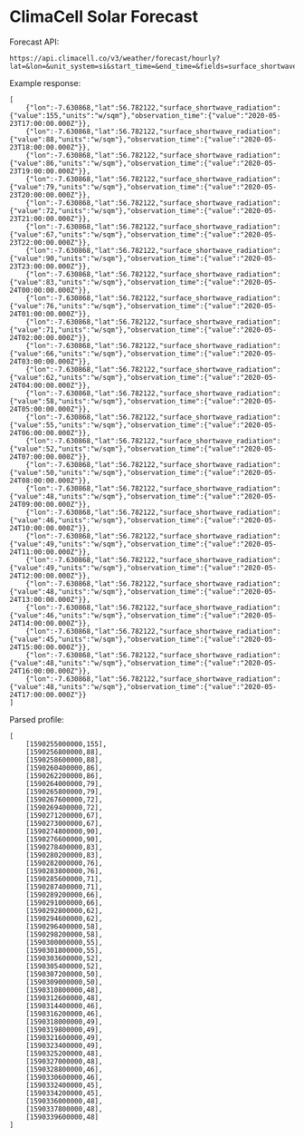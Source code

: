# ClimaCell Solar Forecast

Forecast API:

    https://api.climacell.co/v3/weather/forecast/hourly?lat=&lon=&unit_system=si&start_time=&end_time=&fields=surface_shortwave_radiation&apikey=

Example response:

    [
        {"lon":-7.630868,"lat":56.782122,"surface_shortwave_radiation":{"value":155,"units":"w/sqm"},"observation_time":{"value":"2020-05-23T17:00:00.000Z"}},
        {"lon":-7.630868,"lat":56.782122,"surface_shortwave_radiation":{"value":88,"units":"w/sqm"},"observation_time":{"value":"2020-05-23T18:00:00.000Z"}},
        {"lon":-7.630868,"lat":56.782122,"surface_shortwave_radiation":{"value":86,"units":"w/sqm"},"observation_time":{"value":"2020-05-23T19:00:00.000Z"}},
        {"lon":-7.630868,"lat":56.782122,"surface_shortwave_radiation":{"value":79,"units":"w/sqm"},"observation_time":{"value":"2020-05-23T20:00:00.000Z"}},
        {"lon":-7.630868,"lat":56.782122,"surface_shortwave_radiation":{"value":72,"units":"w/sqm"},"observation_time":{"value":"2020-05-23T21:00:00.000Z"}},
        {"lon":-7.630868,"lat":56.782122,"surface_shortwave_radiation":{"value":67,"units":"w/sqm"},"observation_time":{"value":"2020-05-23T22:00:00.000Z"}},
        {"lon":-7.630868,"lat":56.782122,"surface_shortwave_radiation":{"value":90,"units":"w/sqm"},"observation_time":{"value":"2020-05-23T23:00:00.000Z"}},
        {"lon":-7.630868,"lat":56.782122,"surface_shortwave_radiation":{"value":83,"units":"w/sqm"},"observation_time":{"value":"2020-05-24T00:00:00.000Z"}},
        {"lon":-7.630868,"lat":56.782122,"surface_shortwave_radiation":{"value":76,"units":"w/sqm"},"observation_time":{"value":"2020-05-24T01:00:00.000Z"}},
        {"lon":-7.630868,"lat":56.782122,"surface_shortwave_radiation":{"value":71,"units":"w/sqm"},"observation_time":{"value":"2020-05-24T02:00:00.000Z"}},
        {"lon":-7.630868,"lat":56.782122,"surface_shortwave_radiation":{"value":66,"units":"w/sqm"},"observation_time":{"value":"2020-05-24T03:00:00.000Z"}},
        {"lon":-7.630868,"lat":56.782122,"surface_shortwave_radiation":{"value":62,"units":"w/sqm"},"observation_time":{"value":"2020-05-24T04:00:00.000Z"}},
        {"lon":-7.630868,"lat":56.782122,"surface_shortwave_radiation":{"value":58,"units":"w/sqm"},"observation_time":{"value":"2020-05-24T05:00:00.000Z"}},
        {"lon":-7.630868,"lat":56.782122,"surface_shortwave_radiation":{"value":55,"units":"w/sqm"},"observation_time":{"value":"2020-05-24T06:00:00.000Z"}},
        {"lon":-7.630868,"lat":56.782122,"surface_shortwave_radiation":{"value":52,"units":"w/sqm"},"observation_time":{"value":"2020-05-24T07:00:00.000Z"}},
        {"lon":-7.630868,"lat":56.782122,"surface_shortwave_radiation":{"value":50,"units":"w/sqm"},"observation_time":{"value":"2020-05-24T08:00:00.000Z"}},
        {"lon":-7.630868,"lat":56.782122,"surface_shortwave_radiation":{"value":48,"units":"w/sqm"},"observation_time":{"value":"2020-05-24T09:00:00.000Z"}},
        {"lon":-7.630868,"lat":56.782122,"surface_shortwave_radiation":{"value":46,"units":"w/sqm"},"observation_time":{"value":"2020-05-24T10:00:00.000Z"}},
        {"lon":-7.630868,"lat":56.782122,"surface_shortwave_radiation":{"value":49,"units":"w/sqm"},"observation_time":{"value":"2020-05-24T11:00:00.000Z"}},
        {"lon":-7.630868,"lat":56.782122,"surface_shortwave_radiation":{"value":49,"units":"w/sqm"},"observation_time":{"value":"2020-05-24T12:00:00.000Z"}},
        {"lon":-7.630868,"lat":56.782122,"surface_shortwave_radiation":{"value":48,"units":"w/sqm"},"observation_time":{"value":"2020-05-24T13:00:00.000Z"}},
        {"lon":-7.630868,"lat":56.782122,"surface_shortwave_radiation":{"value":46,"units":"w/sqm"},"observation_time":{"value":"2020-05-24T14:00:00.000Z"}},
        {"lon":-7.630868,"lat":56.782122,"surface_shortwave_radiation":{"value":45,"units":"w/sqm"},"observation_time":{"value":"2020-05-24T15:00:00.000Z"}},
        {"lon":-7.630868,"lat":56.782122,"surface_shortwave_radiation":{"value":48,"units":"w/sqm"},"observation_time":{"value":"2020-05-24T16:00:00.000Z"}},
        {"lon":-7.630868,"lat":56.782122,"surface_shortwave_radiation":{"value":48,"units":"w/sqm"},"observation_time":{"value":"2020-05-24T17:00:00.000Z"}}
    ]

Parsed profile:

    [
        [1590255000000,155],
        [1590256800000,88],
        [1590258600000,88],
        [1590260400000,86],
        [1590262200000,86],
        [1590264000000,79],
        [1590265800000,79],
        [1590267600000,72],
        [1590269400000,72],
        [1590271200000,67],
        [1590273000000,67],
        [1590274800000,90],
        [1590276600000,90],
        [1590278400000,83],
        [1590280200000,83],
        [1590282000000,76],
        [1590283800000,76],
        [1590285600000,71],
        [1590287400000,71],
        [1590289200000,66],
        [1590291000000,66],
        [1590292800000,62],
        [1590294600000,62],
        [1590296400000,58],
        [1590298200000,58],
        [1590300000000,55],
        [1590301800000,55],
        [1590303600000,52],
        [1590305400000,52],
        [1590307200000,50],
        [1590309000000,50],
        [1590310800000,48],
        [1590312600000,48],
        [1590314400000,46],
        [1590316200000,46],
        [1590318000000,49],
        [1590319800000,49],
        [1590321600000,49],
        [1590323400000,49],
        [1590325200000,48],
        [1590327000000,48],
        [1590328800000,46],
        [1590330600000,46],
        [1590332400000,45],
        [1590334200000,45],
        [1590336000000,48],
        [1590337800000,48],
        [1590339600000,48]
    ]

